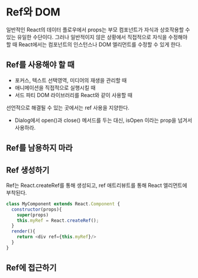 # Ref와 DOM

일반적인 React의 데이터 플로우에서 props는 부모 컴포넌트가 자식과 상호작용할 수 있는 유일한 수단이다.
그러나 일반적이지 않은 상황에서 직접적으로 자식을 수정해야 할 때 React에서는 컴포넌트의 인스턴스나 DOM 엘리먼트를 수정할 수 있게 한다.

## Ref를 사용해야 할 때

- 포커스, 텍스트 선택영역, 미디어의 재생을 관리할 때
- 애니메이션을 직접적으로 실행시킬 때
- 서드 파티 DOM 라이브러리를 React와 같이 사용할 때

선언적으로 해결될 수 있는 곳에서는 ref 사용을 지양한다.
 - Dialog에서 open()과 close() 메서드를 두는 대신, isOpen 이라는 prop을 넘겨서 사용하라.

## Ref를 남용하지 마라

## Ref 생성하기

Ref는 React.createRef를 통해 생성되고, ref 애트리뷰트를 통해 React 엘리먼트에 부착된다.

```javascript
class MyComponent extends React.Component {
  constructor(props){
    super(props)
    this.myRef = React.createRef();
  }
  render(){
    return <div ref={this.myRef}/>
  }
}
```

## Ref에 접근하기
